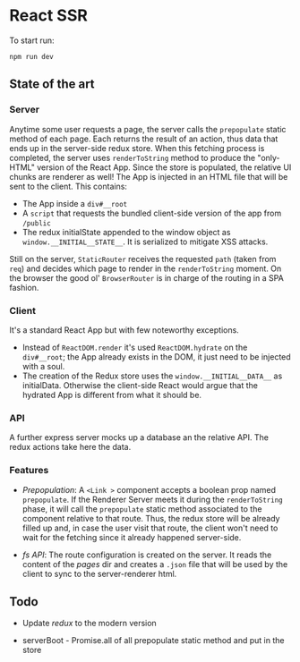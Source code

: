 # React SSR

To start run:

`npm run dev`

## State of the art

### Server

Anytime some user requests a page, the server calls the `prepopulate` static method of each page. Each returns the result of an action, thus data that ends up in the server-side redux store.
When this fetching process is completed, the server uses `renderToString` method to produce the "only-HTML" version of the React App. Since the store is populated, the relative UI chunks are renderer as well!
The App is injected in an HTML file that will be sent to the client. This contains:

- The App inside a `div#__root`
- A `script` that requests the bundled client-side version of the app from `/public`
- The redux initialState appended to the window object as `window.__INITIAL__STATE__`. It is serialized to mitigate XSS attacks.

Still on the server, `StaticRouter` receives the requested `path` (taken from `req`) and decides which page to render in the `renderToString` moment.
On the browser the good ol' `BrowserRouter` is in charge of the routing in a SPA fashion.

### Client

It's a standard React App but with few noteworthy exceptions.

- Instead of `ReactDOM.render` it's used `ReactDOM.hydrate` on the `div#__root`; the App already exists in the DOM, it just need to be injected with a soul.
- The creation of the Redux store uses the `window.__INITIAL__DATA__` as initialData. Otherwise the client-side React would argue that the hydrated App is different from what it should be.

### API

A further express server mocks up a database an the relative API. The redux actions take here the data.

### Features

- _Prepopulation_: A `<Link >` component accepts a boolean prop named `prepopulate`. If the Renderer Server meets it during the `renderToString` phase, it will call the `prepopulate` static method associated to the component relative to that route. Thus, the redux store will be already filled up and, in case the user visit that route, the client won't need to wait for the fetching since it already happened server-side.

- _fs API_: The route configuration is created on the server. It reads the content of the _pages_ dir and creates a `.json` file that will be used by the client to sync to the server-renderer html.

## Todo

- Update _redux_ to the modern version

- serverBoot - Promise.all of all prepopulate static method and put in the store
